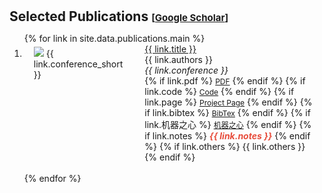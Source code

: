 <h1 id="publications"></h1>
<h2 style="margin: 30px 0px 10px;">Selected Publications <temp style="font-size:15px;">[</temp><a href="https://scholar.google.com/citations?user=jDvVglUAAAAJ" target="_blank" style="font-size:15px;">Google Scholar</a><temp style="font-size:15px;">]</temp></h2>
<style>
  .pub-row {
    display: flex;
    align-items: flex-start;
  }
  .pub-row .col-sm-3 {
    margin-top: 5px; 
  }
  .kai-font {
    font-family: KaiTi, "楷体", STKaiti, "华文楷体", serif;
  }
</style>
<div class="publications">
  <ol class="bibliography">
    {% for link in site.data.publications.main %}
    <li>
      <div class="pub-row">
        <div class="col-sm-3 abbr" style="position: relative;padding-right: 15px;padding-left: 15px;">
          <img src="{{ link.image }}" class="teaser img-fluid z-depth-1" style="width=100;height=40%">
          <abbr class="badge">{{ link.conference_short }}</abbr>
        </div>
        <div class="col-sm-9" style="position: relative;padding-right: 15px;padding-left: 20px;">
          <div class="title"><a href="{{ link.pdf }}">{{ link.title }}</a></div>
          <div class="author">{{ link.authors }}</div>
          <div class="periodical"><em>{{ link.conference }}</em></div>
          <div class="links">
            {% if link.pdf %}
            <a href="{{ link.pdf }}" class="btn btn-sm z-depth-0" role="button" target="_blank" style="font-size:12px;">PDF</a>
            {% endif %}
            {% if link.code %}
            <a href="{{ link.code }}" class="btn btn-sm z-depth-0" role="button" target="_blank" style="font-size:12px;">Code</a>
            {% endif %}
            {% if link.page %}
            <a href="{{ link.page }}" class="btn btn-sm z-depth-0" role="button" target="_blank" style="font-size:12px;">Project Page</a>
            {% endif %}
            {% if link.bibtex %}
            <a href="{{ link.bibtex }}" class="btn btn-sm z-depth-0" role="button" target="_blank" style="font-size:12px;">BibTex</a>
            {% endif %}
            {% if link.机器之心 %}
            <a href="{{ link.机器之心 }}" class="btn btn-sm z-depth-0 kai-font" role="button" target="_blank" style="font-size:12px;">机器之心</a>
            {% endif %}
            {% if link.notes %}
            <strong> <i style="color:#e74d3c">{{ link.notes }}</i></strong>
            {% endif %}
            {% if link.others %}
            {{ link.others }}
            {% endif %}
          </div>
        </div>
      </div>
    </li>
    <br>
    {% endfor %}
  </ol>
</div>
